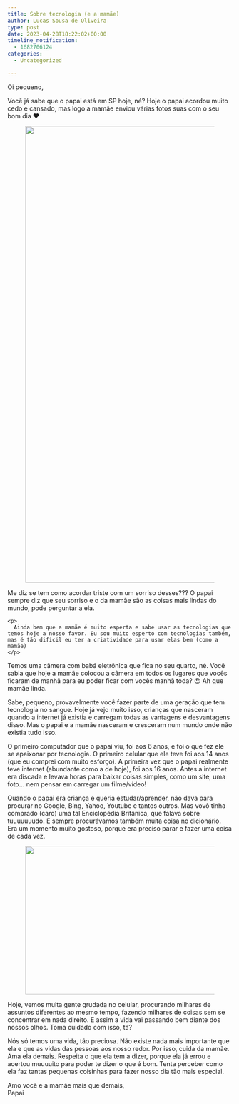 ```yaml
---
title: Sobre tecnologia (e a mamãe)
author: Lucas Sousa de Oliveira
type: post
date: 2023-04-28T18:22:02+00:00
timeline_notification:
  - 1682706124
categories:
  - Uncategorized

---
```

Oi pequeno,

Você já sabe que o papai está em SP hoje, né? Hoje o papai acordou muito cedo e cansado, mas logo a mamãe enviou várias fotos suas com o seu bom dia ❤️

<div class="wp-block-media-text is-stacked-on-mobile is-vertically-aligned-top">
  <figure class="wp-block-media-text__media"><img decoding="async" loading="lazy" width="768" height="1024" src="http://wp.docker.localhost:8000/wp-content/uploads/2023/04/imagem-do-whatsapp-de-2023-04-28-as-07.34.09.jpg?w=768" alt="" class="wp-image-150 size-full" srcset="http://wp.docker.localhost:8000/wp-content/uploads/2023/04/imagem-do-whatsapp-de-2023-04-28-as-07.34.09.jpg 768w, http://wp.docker.localhost:8000/wp-content/uploads/2023/04/imagem-do-whatsapp-de-2023-04-28-as-07.34.09-225x300.jpg 225w" sizes="(max-width: 768px) 100vw, 768px" /></figure>

  <div class="wp-block-media-text__content">
    <p>
      Me diz se tem como acordar triste com um sorriso desses??? O papai sempre diz que seu sorriso e o da mamãe são as coisas mais lindas do mundo, pode perguntar a ela.
    </p>

    <p>
      Ainda bem que a mamãe é muito esperta e sabe usar as tecnologias que temos hoje a nosso favor. Eu sou muito esperto com tecnologias também, mas é tão dificil eu ter a criatividade para usar elas bem (como a mamãe)
    </p>
  </div>
</div>

Temos uma câmera com babá eletrônica que fica no seu quarto, né. Você sabia que hoje a mamãe colocou a câmera em todos os lugares que vocês ficaram de manhã para eu poder ficar com vocês manhã toda? 😍 Ah que mamãe linda.

Sabe, pequeno, provavelmente você fazer parte de uma geração que tem tecnologia no sangue. Hoje já vejo muito isso, crianças que nasceram quando a internet já existia e carregam todas as vantagens e desvantagens disso. Mas o papai e a mamãe nasceram e cresceram num mundo onde não existia tudo isso.

O primeiro computador que o papai viu, foi aos 6 anos, e foi o que fez ele se apaixonar por tecnologia. O primeiro celular que ele teve foi aos 14 anos (que eu comprei com muito esforço). A primeira vez que o papai realmente teve internet (abundante como a de hoje), foi aos 16 anos. Antes a internet era discada e levava horas para baixar coisas simples, como um site, uma foto&#8230; nem pensar em carregar um filme/vídeo!

Quando o papai era criança e queria estudar/aprender, não dava para procurar no Google, Bing, Yahoo, Youtube e tantos outros. Mas vovô tinha comprado (caro) uma tal Enciclopédia Britânica, que falava sobre tuuuuuuudo. E sempre procurávamos também muita coisa no dicionário. Era um momento muito gostoso, porque era preciso parar e fazer uma coisa de cada vez. <figure class="wp-block-image size-large">

<img decoding="async" loading="lazy" width="650" height="333" src="http://wp.docker.localhost:8000/wp-content/uploads/2023/04/image-7.png?w=650" alt="" class="wp-image-153" srcset="http://wp.docker.localhost:8000/wp-content/uploads/2023/04/image-7.png 650w, http://wp.docker.localhost:8000/wp-content/uploads/2023/04/image-7-300x154.png 300w" sizes="(max-width: 650px) 100vw, 650px" /> </figure>

Hoje, vemos muita gente grudada no celular, procurando milhares de assuntos diferentes ao mesmo tempo, fazendo milhares de coisas sem se concentrar em nada direito. E assim a vida vai passando bem diante dos nossos olhos. Toma cuidado com isso, tá?

Nós só temos uma vida, tão preciosa. Não existe nada mais importante que ela e que as vidas das pessoas aos nosso redor. Por isso, cuida da mamãe. Ama ela demais. Respeita o que ela tem a dizer, porque ela já errou e acertou muuuuito para poder te dizer o que é bom. Tenta perceber como ela faz tantas pequenas coisinhas para fazer nosso dia tão mais especial.

<p class="has-text-align-right">
  Amo você e a mamãe mais que demais,<br />Papai
</p>